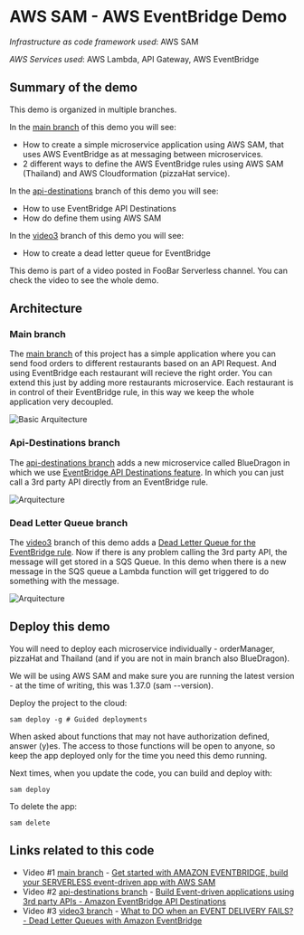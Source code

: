 # AWS SAM - AWS EventBridge Demo

_Infrastructure as code framework used_: AWS SAM

_AWS Services used_: AWS Lambda, API Gateway, AWS EventBridge

## Summary of the demo

This demo is organized in multiple branches.

In the [main branch](https://github.com/mavi888/sam-eventbridge) of this demo you will see:

- How to create a simple microservice application using AWS SAM, that uses AWS EventBridge as at messaging between microservices.
- 2 different ways to define the AWS EventBridge rules using AWS SAM (Thailand) and AWS Cloudformation (pizzaHat service).

In the [api-destinations](https://github.com/mavi888/sam-eventbridge/tree/api-destinations) branch of this demo you will see:

- How to use EventBridge API Destinations
- How do define them using AWS SAM

In the [video3](https://github.com/mavi888/sam-eventbridge/tree/video3) branch of this demo you will see:

- How to create a dead letter queue for EventBridge

This demo is part of a video posted in FooBar Serverless channel. You can check the video to see the whole demo.

## Architecture

### Main branch

The [main branch](https://github.com/mavi888/sam-eventbridge) of this project has a simple application where you can send food orders to different restaurants based on an API Request. And using EventBridge each restaurant will recieve the right order. You can extend this just by adding more restaurants microservice. Each restaurant is in control of their EventBridge rule, in this way we keep the whole application very decoupled.

![Basic Arquitecture](./diagrams/basic-arquitecture.png)

### Api-Destinations branch

The [api-destinations branch](https://github.com/mavi888/sam-eventbridge/tree/api-destinations) adds a new microservice called BlueDragon in which we use [EventBridge API Destinations feature](https://docs.aws.amazon.com/eventbridge/latest/userguide/eb-api-destinations.html). In which you can just call a 3rd party API directly from an EventBridge rule.

![Arquitecture](./diagrams/api-destinations-arq.png)

### Dead Letter Queue branch

The [video3](https://github.com/mavi888/sam-eventbridge/tree/video3) branch of this demo adds a [Dead Letter Queue for the EventBridge rule](https://docs.aws.amazon.com/eventbridge/latest/userguide/eb-rule-dlq.html). Now if there is any problem calling the 3rd party API, the message will get stored in a SQS Queue. In this demo when there is a new message in the SQS queue a Lambda function will get triggered to do something with the message.

![Arquitecture](./diagrams/dlq-arquitecture.png)

## Deploy this demo

You will need to deploy each microservice individually - orderManager, pizzaHat and Thailand (and if you are not in main branch also BlueDragon).

We will be using AWS SAM and make sure you are running the latest version - at the time of writing, this was 1.37.0 (sam --version).

Deploy the project to the cloud:

```
sam deploy -g # Guided deployments
```

When asked about functions that may not have authorization defined, answer (y)es. The access to those functions will be open to anyone, so keep the app deployed only for the time you need this demo running.

Next times, when you update the code, you can build and deploy with:

```
sam deploy
```

To delete the app:

```
sam delete
```

## Links related to this code

- Video #1 [main branch](https://github.com/mavi888/sam-eventbridge) - [Get started with AMAZON EVENTBRIDGE, build your SERVERLESS event-driven app with AWS SAM](https://youtu.be/c493KFaWteg)
- Video #2 [api-destinations branch](https://github.com/mavi888/sam-eventbridge/tree/api-destinations) - [Build Event-driven applications using 3rd party APIs - Amazon EventBridge API Destinations](https://youtu.be/tyNoiravCNw)
- Video #3 [video3 branch](https://github.com/mavi888/sam-eventbridge/tree/video3) - [What to DO when an EVENT DELIVERY FAILS? - Dead Letter Queues with Amazon EventBridge](https://youtu.be/heJbgToU04c)
